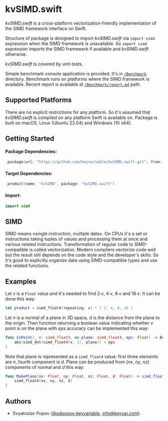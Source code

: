 # kvSIMD.swift

*kvSIMD.swift* is a cross-platform vectorization-friendly implementation of the SIMD framework interface on Swift.

Structure of package is designed to import *kvSIMD.swift* via `import simd` expression when the SIMD framework is unavailable.
So `import simd` expression imports the SIMD framework if available and *kvSIMD.swift* otherwise.

*kvSIMD.swift* is covered by unit-tests.

Simple benchmark console application is provided.
It's in [`/Benchmark`](./Benchmark) directory.
Benchmark runs on platforms where the SIMD framework is available.
Recent report is available at [`/Benchmark/report.md`](./Benchmark/report.md) path.


## Supported Platforms

There are no explicit restrictions for any platform.
So it's assumed that *kvSIMD.swift* is compiled on any platform Swift is available on.
Package is built on macOS, Linux (Ubuntu 22.04) and Windows (10 x64).


## Getting Started

#### Package Dependencies:
```swift
.package(url: "https://github.com/keyvariable/kvSIMD.swift.git", from: "1.0.4")
```
#### Target Dependencies:
```swift
.product(name: "kvSIMD", package: "kvSIMD.swift")
```
#### Import:
```swift
import simd
```


## SIMD

SIMD means «single instruction, multiple data».
On CPUs it's a set or instructions taking tuples of values and processing them at once and various related instructions.
Transformation of regular code to SIMD-compatible is called vectorization.
Modern compilers vectorize code well but the result still depends on the code style and the developer's skills.
So it's good to explicitly organize data using SIMD-compatible types and use the related functions.


## Examples

Let *v* is a `Float` value and it's needed to find 2∙*v*, 4∙*v*, 8∙*v* and 16∙*v*. It can be done this way:
```swift
let product = simd_float4(repeating: v) * [ 2, 4, 8, 16 ]
```

Let *n* is a normal of a plane in 3D space, *d* is the distance from the plane to the origin.
Then function returning a boolean value indicating whether *v* point is on the plane with *eps* accuracy can be implemented this way:
```swift
func IsPoint(_ v: simd_float3, on plane: simd_float4, eps: Float) -> Bool {
    abs(simd_dot(simd_float4(v, 1), plane)) < eps
}
```
Note that plane is represented as a `simd_float4` value: first three elements are *n*, fourth component is *d*.
Plane can be produced from (*nx*, *ny*, *nz*) components of normal and *d* this way:
```swift
func MakePlane(nx: Float, ny: Float, nz: Float, d: Float) -> simd_float4 {
    simd_float4(nx, ny, nz, d)
}
```

## Authors

- Svyatoslav Popov ([@sdpopov-keyvariable](https://github.com/sdpopov-keyvariable), [info@keyvar.com](mailto:info@keyvar.com)).
